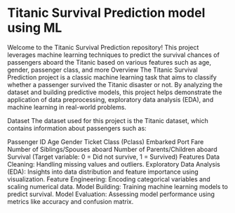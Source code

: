 # Titanic Survival Prediction model using ML
Welcome to the Titanic Survival Prediction repository! This project leverages machine learning techniques to predict the survival chances of passengers aboard the Titanic based on various features such as age, gender, passenger class, and more
Overview
The Titanic Survival Prediction project is a classic machine learning task that aims to classify whether a passenger survived the Titanic disaster or not. By analyzing the dataset and building predictive models, this project helps demonstrate the application of data preprocessing, exploratory data analysis (EDA), and machine learning in real-world problems.

Dataset
The dataset used for this project is the Titanic dataset, which contains information about passengers such as:

Passenger ID
Age
Gender
Ticket Class (Pclass)
Embarked Port
Fare
Number of Siblings/Spouses aboard
Number of Parents/Children aboard
Survival (Target variable: 0 = Did not survive, 1 = Survived)
Features
Data Cleaning: Handling missing values and outliers.
Exploratory Data Analysis (EDA): Insights into data distribution and feature importance using visualization.
Feature Engineering: Encoding categorical variables and scaling numerical data.
Model Building: Training machine learning models to predict survival.
Model Evaluation: Assessing model performance using metrics like accuracy and confusion matrix.
